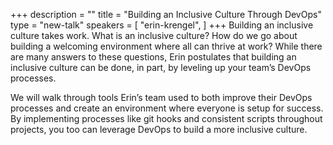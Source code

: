 +++
description = ""
title = "Building an Inclusive Culture Through DevOps"
type = "new-talk"
speakers = [
        "erin-krengel",
]
+++
Building an inclusive culture takes work. What is an inclusive culture? How do we go about building a welcoming environment where all can thrive at work? While there are many answers to these questions, Erin postulates that building an inclusive culture can be done, in part, by leveling up your team’s DevOps processes.

We will walk through tools Erin’s team used to both improve their DevOps processes and create an environment where everyone is setup for success. By implementing processes like git hooks and consistent scripts throughout projects, you too can leverage DevOps to build a more inclusive culture.